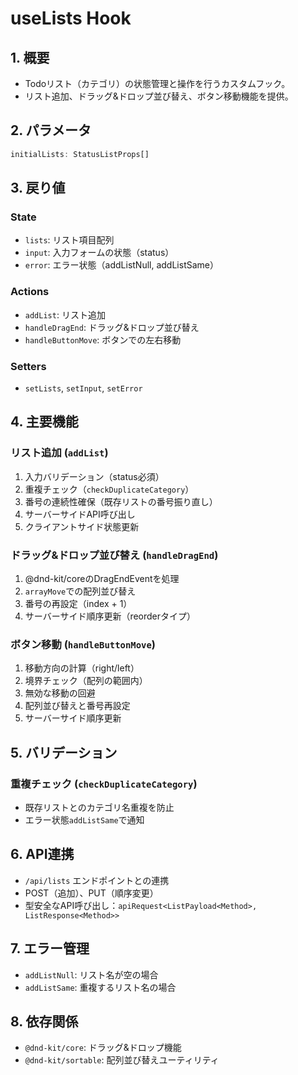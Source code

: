 # useLists Hook

## 1. 概要

- Todoリスト（カテゴリ）の状態管理と操作を行うカスタムフック。
- リスト追加、ドラッグ&ドロップ並び替え、ボタン移動機能を提供。

## 2. パラメータ

```typescript
initialLists: StatusListProps[]
```

## 3. 戻り値

### State
- `lists`: リスト項目配列
- `input`: 入力フォームの状態（status）
- `error`: エラー状態（addListNull, addListSame）

### Actions
- `addList`: リスト追加
- `handleDragEnd`: ドラッグ&ドロップ並び替え
- `handleButtonMove`: ボタンでの左右移動

### Setters
- `setLists`, `setInput`, `setError`

## 4. 主要機能

### リスト追加 (`addList`)
1. 入力バリデーション（status必須）
2. 重複チェック（`checkDuplicateCategory`）
3. 番号の連続性確保（既存リストの番号振り直し）
4. サーバーサイドAPI呼び出し
5. クライアントサイド状態更新

### ドラッグ&ドロップ並び替え (`handleDragEnd`)
1. @dnd-kit/coreのDragEndEventを処理
2. `arrayMove`での配列並び替え
3. 番号の再設定（index + 1）
4. サーバーサイド順序更新（reorderタイプ）

### ボタン移動 (`handleButtonMove`)
1. 移動方向の計算（right/left）
2. 境界チェック（配列の範囲内）
3. 無効な移動の回避
4. 配列並び替えと番号再設定
5. サーバーサイド順序更新

## 5. バリデーション

### 重複チェック (`checkDuplicateCategory`)
- 既存リストとのカテゴリ名重複を防止
- エラー状態`addListSame`で通知

## 6. API連携

- `/api/lists` エンドポイントとの連携
- POST（追加）、PUT（順序変更）
- 型安全なAPI呼び出し：`apiRequest<ListPayload<Method>, ListResponse<Method>>`

## 7. エラー管理

- `addListNull`: リスト名が空の場合
- `addListSame`: 重複するリスト名の場合

## 8. 依存関係

- `@dnd-kit/core`: ドラッグ&ドロップ機能
- `@dnd-kit/sortable`: 配列並び替えユーティリティ